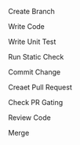 

Create Branch



Write Code



Write Unit Test



Run Static Check



Commit Change



Creaet Pull Request



Check PR Gating



Review Code



Merge

